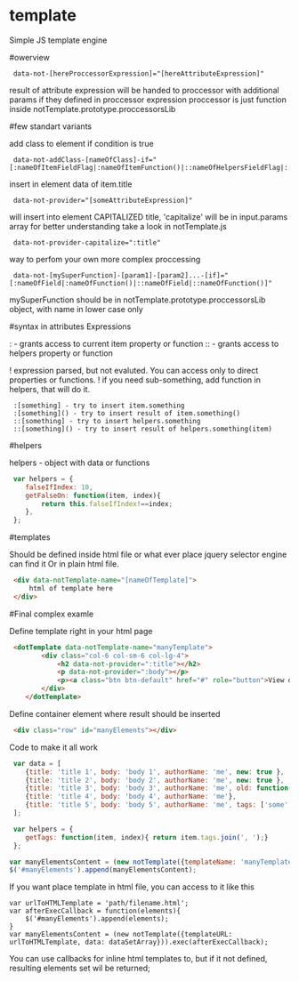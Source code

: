 # template
Simple JS template engine


#owerview
```
 data-not-[hereProccessorExpression]="[hereAttributeExpression]"
```
 result of attribute expression will be handed to proccessor with additional params if they defined in proccessor expression
 proccessor is just function inside notTemplate.prototype.proccessorsLib

#few standart variants

 add class to element if condition is true
```
 data-not-addClass-[nameOfClass]-if="[:nameOfItemFieldFlag|:nameOfItemFunction()|::nameOfHelpersFieldFlag|::nameOfHelpersFunction()]"
```
 insert in element data of item.title
```
 data-not-provider="[someAttributeExpression]"
```
 will insert into element CAPITALIZED title, 'capitalize' will be in input.params array
 for better understanding take a look in notTemplate.js
```
 data-not-provider-capitalize=":title"
```
 way to perfom your own more complex proccessing

```
 data-not-[mySuperFunction]-[param1]-[param2]...-[if]="[:nameOfField|:nameOfFunction()|::nameOfField|::nameOfFunction()]"
```

 mySuperFunction should be in notTemplate.prototype.proccessorsLib object, with name in lower case only


#syntax in attributes Expressions

 : - grants access to current item property or function
 :: - grants access to helpers property or function

 ! expression parsed, but not evaluted. You can access only to direct properties or functions.
 ! if you need sub-something, add function in helpers, that will do it.

```
 :[something] - try to insert item.something
 :[something]() - try to insert result of item.something()
 ::[something] - try to insert helpers.something
 ::[something]() - try to insert result of helpers.something(item)
```

#helpers

 helpers - object with data or functions
```javascript
 var helpers = {
    falseIfIndex: 10,
    getFalseOn: function(item, index){
        return this.falseIfIndex!==index;
    },
 };
```
#templates

 Should be defined inside html file or what ever place jquery selector engine can find it
 Or in plain html file.
```html
 <div data-notTemplate-name="[nameOfTemplate]">
     html of template here
 </div>
```
#Final complex examle

 Define template right in your html page
```html
 <dotTemplate data-notTemplate-name="manyTemplate">
        <div class="col-6 col-sm-6 col-lg-4">
            <h2 data-not-provider=":title"></h2>
            <p data-not-provider=":body"></p>
            <p><a class="btn btn-default" href="#" role="button">View details &raquo;</a></p>
        </div>
    </dotTemplate>
```
 Define container element where result should be inserted

```html
 <div class="row" id="manyElements"></div>
```

Code to make it all work

```javascript
 var data = [
    {title: 'title 1', body: 'body 1', authorName: 'me', new: true },
    {title: 'title 2', body: 'body 2', authorName: 'me', new: true },
    {title: 'title 3', body: 'body 3', authorName: 'me', old: function(){ return true;} },
    {title: 'title 4', body: 'body 4', authorName: 'me'},
    {title: 'title 5', body: 'body 5', authorName: 'me', tags: ['some', 'tags']}
 ];

 var helpers = {
    getTags: function(item, index){ return item.tags.join(', ');}
 };

var manyElementsContent = (new notTemplate({templateName: 'manyTemplate', data: dataSetArray})).exec();
$('#manyElements').append(manyElementsContent);
```

If you want place template in html file, you can access to it like this

```
var urlToHTMLTemplate = 'path/filename.html';
var afterExecCallback = function(elements){
    $('#manyElements').append(elements);
}
var manyElementsContent = (new notTemplate({templateURL: urlToHTMLTemplate, data: dataSetArray})).exec(afterExecCallback);
```

You can use callbacks for inline html templates to, but if it not defined, resulting elements set wil be returned;

